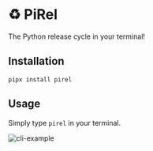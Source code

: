 # ♻️ PiRel
The Python release cycle in your terminal!

## Installation

```
pipx install pirel
```

## Usage
Simply type `pirel` in your terminal.

![cli-example](./assets/images/cli.png)
